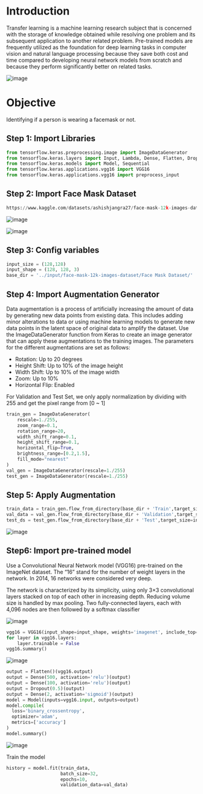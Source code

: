 # Introduction
Transfer learning is a machine learning research subject that is concerned with the storage of knowledge obtained while resolving one problem and its subsequent application to another related problem. Pre-trained models are frequently utilized as the foundation for deep learning tasks in computer vision and natural language processing because they save both cost and time compared to developing neural network models from scratch and because they perform significantly better on related tasks.

![image](https://github.com/hughiephan/DPL/assets/16631121/8be69cb2-072a-40a5-8141-6b6b776cdde0)

# Objective

Identifying if a person is wearing a facemask or not.


## Step 1: Import Libraries
```py
from tensorflow.keras.preprocessing.image import ImageDataGenerator
from tensorflow.keras.layers import Input, Lambda, Dense, Flatten, Dropout
from tensorflow.keras.models import Model, Sequential
from tensorflow.keras.applications.vgg16 import VGG16
from tensorflow.keras.applications.vgg16 import preprocess_input
```

## Step 2: Import Face Mask Dataset
```py
https://www.kaggle.com/datasets/ashishjangra27/face-mask-12k-images-dataset
```
![image](https://github.com/hughiephan/DPL/assets/16631121/71604595-7981-4808-890e-e5d57a224c81)

![image](https://github.com/hughiephan/DPL/assets/16631121/15f8cff9-cd23-4d5e-ad79-3e63e1e437eb)

## Step 3: Config variables
```py
input_size = (128,128)
input_shape = (128, 128, 3)
base_dir = '../input/face-mask-12k-images-dataset/Face Mask Dataset/'
```

## Step 4: Import Augmentation Generator

Data augmentation is a process of artificially increasing the amount of data by generating new data points from existing data. This includes adding minor alterations to data or using machine learning models to generate new data points in the latent space of original data to amplify the dataset. Use the ImageDataGenerator function from Keras to create an image generator that can apply these augmentations to the training images. The parameters for the different augmentations are set as follows:
- Rotation: Up to 20 degrees
- Height Shift: Up to 10% of the image height
- Width Shift: Up to 10% of the image width
- Zoom: Up to 10%
- Horizontal Flip: Enabled

For Validation and Test Set, we only apply normalization by dividing with 255 and get the pixel range from [0 ~ 1] 

```py
train_gen = ImageDataGenerator(
    rescale=1./255, 
    zoom_range=0.1,
    rotation_range=20,
    width_shift_range=0.1,
    height_shift_range=0.1,
    horizontal_flip=True,
    brightness_range=[0.2,1.5],
    fill_mode="nearest"
)
val_gen = ImageDataGenerator(rescale=1./255)
test_gen = ImageDataGenerator(rescale=1./255)
```

## Step 5: Apply Augmentation 
```py
train_data = train_gen.flow_from_directory(base_dir + 'Train',target_size=input_size,seed=42)
val_data = val_gen.flow_from_directory(base_dir + 'Validation',target_size=input_size,seed=42)
test_ds = test_gen.flow_from_directory(base_dir + 'Test',target_size=input_size,seed=42)
```
![image](https://github.com/hughiephan/DPL/assets/16631121/3dc60840-7919-49fa-a626-45678cc4d1e9)


## Step6: Import pre-trained model
Use a Convolutional Neural Network model (VGG16) pre-trained on the ImageNet dataset. The “16” stand for the number of weight layers in the network. In 2014, 16 networks were considered very deep. 

The network is characterized by its simplicity, using only 3×3 convolutional layers stacked on top of each other in increasing depth. Reducing volume size is handled by max pooling. Two fully-connected layers, each with 4,096 nodes are then followed by a softmax classifier

![image](https://github.com/hughiephan/DPL/assets/16631121/5f852ca0-a3fd-484c-94c1-2026617adedd)

```py
vgg16 = VGG16(input_shape=input_shape, weights='imagenet', include_top=False)
for layer in vgg16.layers:
    layer.trainable = False
vgg16.summary()
```
![image](https://github.com/hughiephan/DPL/assets/16631121/3d0043ac-22ac-497e-ae3f-3813378c79c5)

```py
output = Flatten()(vgg16.output)
output = Dense(500, activation='relu')(output)
output = Dense(100, activation='relu')(output)
output = Dropout(0.5)(output)
output = Dense(2, activation='sigmoid')(output)
model = Model(inputs=vgg16.input, outputs=output)
model.compile(
  loss='binary_crossentropy',
  optimizer='adam',
  metrics=['accuracy']
)
model.summary()
```
![image](https://github.com/hughiephan/DPL/assets/16631121/807ef1fb-0805-496f-aaef-0aba55627094)

Train the model
```py
history = model.fit(train_data,
                    batch_size=32,
                    epochs=10,
                    validation_data=val_data)
```
